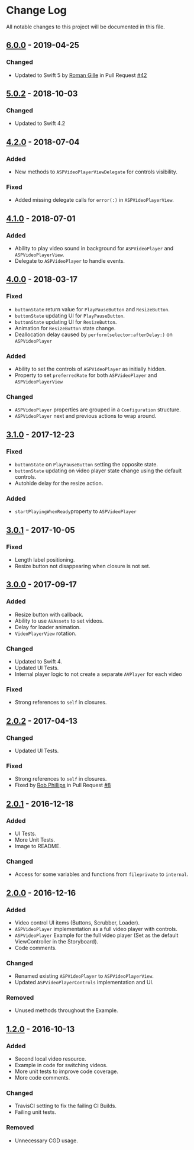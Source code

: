 # Change Log
All notable changes to this project will be documented in this file.

## [6.0.0](https://github.com/andreipitis/ASPVideoPlayer/releases/tag/6.0.0) - 2019-04-25

### Changed
- Updated to Swift 5 by [Roman Gille](https://github.com/r-dent) in Pull Request [#42](https://github.com/andreipitis/ASPVideoPlayer/pull/42)

## [5.0.2](https://github.com/andreipitis/ASPVideoPlayer/releases/tag/5.0.2) - 2018-10-03

### Changed
- Updated to Swift 4.2

## [4.2.0](https://github.com/andreipitis/ASPVideoPlayer/releases/tag/4.2.0) - 2018-07-04

### Added
- New methods to `ASPVideoPlayerViewDelegate` for controls visibility.

### Fixed
- Added missing delegate calls for `error(:)` in `ASPVideoPlayerView`.

## [4.1.0](https://github.com/andreipitis/ASPVideoPlayer/releases/tag/4.1.0) - 2018-07-01

### Added
- Ability to play video sound in background for  `ASPVideoPlayer` and `ASPVideoPlayerView`.
- Delegate to `ASPVideoPlayer` to handle events.

## [4.0.0](https://github.com/andreipitis/ASPVideoPlayer/releases/tag/4.0.0) - 2018-03-17

### Fixed
- `buttonState` return value for `PlayPauseButton` and `ResizeButton`.
- `buttonState` updating UI for `PlayPauseButton`.
- `buttonState` updating UI for `ResizeButton`.
- Animation for `ResizeButton` state change.
- Deallocation delay caused by `perform(selector:afterDelay:)` on `ASPVideoPlayer`

### Added
- Ability to set the controls of `ASPVideoPlayer` as initially hidden.
- Property to set `preferredRate` for both `ASPVideoPlayer` and `ASPVideoPlayerView`

### Changed
- `ASPVideoPlayer` properties are grouped in a `Configuration` structure.
- `ASPVideoPlayer` next and previous actions to wrap around.

## [3.1.0](https://github.com/andreipitis/ASPVideoPlayer/releases/tag/3.1.0) - 2017-12-23

### Fixed
- `buttonState` on `PlayPauseButton` setting the opposite state.
- `buttonState` updating on video player state change using the default controls.
- Autohide delay for the resize action.

### Added
-  `startPlayingWhenReady`property to `ASPVideoPlayer`

## [3.0.1](https://github.com/andreipitis/ASPVideoPlayer/releases/tag/3.0.1) - 2017-10-05

### Fixed
- Length label positioning.
- Resize button not disappearing when closure is not set.

## [3.0.0](https://github.com/andreipitis/ASPVideoPlayer/releases/tag/3.0.0) - 2017-09-17

### Added
- Resize button with callback.
- Ability to use `AVAssets` to set videos.
- Delay for loader animation.
- `VideoPlayerView` rotation.

### Changed
- Updated to Swift 4.
- Updated UI Tests.
- Internal player logic to not create a separate `AVPlayer` for each video

### Fixed
- Strong references to `self` in closures.

## [2.0.2](https://github.com/andreipitis/ASPVideoPlayer/releases/tag/2.0.2) - 2017-04-13
### Changed
- Updated UI Tests.

### Fixed
- Strong references to `self` in closures.
- Fixed by [Rob Phillips](https://github.com/iwasrobbed) in Pull Request [#8](https://github.com/andreipitis/ASPVideoPlayer/pull/8)

## [2.0.1](https://github.com/andreipitis/ASPVideoPlayer/releases/tag/2.0.1) - 2016-12-18
### Added
- UI Tests.
- More Unit Tests.
- Image to README.

### Changed
- Access for some variables and functions from `fileprivate` to `internal`.

## [2.0.0](https://github.com/andreipitis/ASPVideoPlayer/releases/tag/2.0.0) - 2016-12-16
### Added
- Video control UI items (Buttons, Scrubber, Loader).
- `ASPVideoPlayer` implementation as a full video player with controls.
- `ASPVideoPlayer` Example for the full video player (Set as the default ViewController in the Storyboard).
- Code comments.

### Changed
- Renamed existing `ASPVideoPlayer` to `ASPVideoPlayerView`.
- Updated `ASPVideoPlayerControls` implementation and UI.

### Removed
- Unused methods throughout the Example.

## [1.2.0](https://github.com/andreipitis/ASPVideoPlayer/releases/tag/1.2.0) - 2016-10-13

### Added
- Second local video resource.
- Example in code for switching videos.
- More unit tests to improve code coverage.
- More code comments.

### Changed
- TravisCI setting to fix the failing CI Builds.
- Failing unit tests.

### Removed
- Unnecessary CGD usage.
